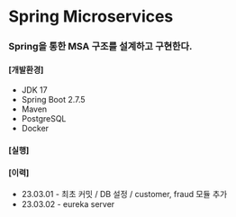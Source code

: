 # Spring Microservices

### Spring을 통한 MSA 구조를 설계하고 구현한다. 

#### [개발환경]
* JDK 17
* Spring Boot 2.7.5
* Maven
* PostgreSQL
* Docker

#### [실행]

#### [이력]
* 23.03.01 - 최초 커밋 / DB 설정 / customer, fraud 모듈 추가
* 23.03.02 - eureka server